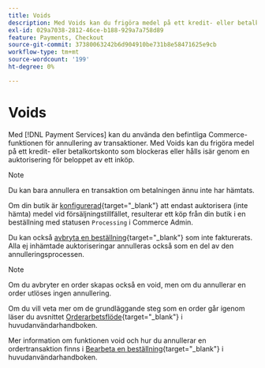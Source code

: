 ```yaml
---
title: Voids
description: Med Voids kan du frigöra medel på ett kredit- eller betalkortskonto som blockeras eller hålls isär genom en auktorisering för beloppet av ett inköp.
exl-id: 029a7038-2812-46ce-b188-929a7a758d89
feature: Payments, Checkout
source-git-commit: 37380063242b6d904910be731b8e58471625e9cb
workflow-type: tm+mt
source-wordcount: '199'
ht-degree: 0%

---
```


# Voids

Med [!DNL Payment Services] kan du använda den befintliga Commerce-funktionen för annullering av transaktioner. Med Voids kan du frigöra medel på ett kredit- eller betalkortskonto som blockeras eller hålls isär genom en auktorisering för beloppet av ett inköp.

>[!NOTE]
>
>Du kan bara annullera en transaktion om betalningen ännu inte har hämtats.

Om din butik är [konfigurerad](https://experienceleague.adobe.com/en/docs/commerce-admin/config/sales/payment-methods/payment-methods#payment-actions){target="_blank"} att endast auktorisera (inte hämta) medel vid försäljningstillfället, resulterar ett köp från din butik i en beställning med statusen `Processing` i Commerce Admin.

Du kan också [avbryta en beställning](https://experienceleague.adobe.com/en/docs/commerce-admin/stores-sales/point-of-purchase/assist/customer-account-create-order){target="_blank"} som inte fakturerats. Alla ej inhämtade auktoriseringar annulleras också som en del av den annulleringsprocessen.

>[!NOTE]
>
>Om du avbryter en order skapas också en void, men om du annullerar en order utlöses ingen annullering.

Om du vill veta mer om de grundläggande steg som en order går igenom läser du avsnittet [Orderarbetsflöde](https://experienceleague.adobe.com/en/docs/commerce-admin/stores-sales/order-management/orders/order-processing){target="_blank"} i huvudanvändarhandboken.

Mer information om funktionen void och hur du annullerar en ordertransaktion finns i [Bearbeta en beställning](https://experienceleague.adobe.com/en/docs/commerce-admin/stores-sales/order-management/orders/order-processing#process-an-order){target="_blank"} i huvudanvändarhandboken.
